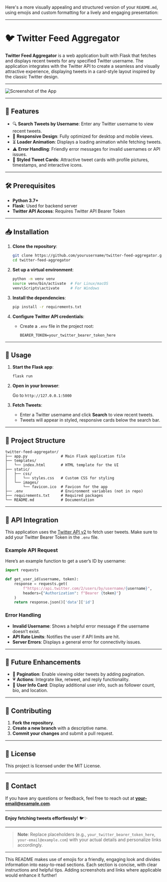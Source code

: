Here's a more visually appealing and structured version of your `README.md`, using emojis and custom formatting for a lively and engaging presentation:

---

# 🐦 Twitter Feed Aggregator

**Twitter Feed Aggregator** is a web application built with Flask that fetches and displays recent tweets for any specified Twitter username. The application integrates with the Twitter API to create a seamless and visually attractive experience, displaying tweets in a card-style layout inspired by the classic Twitter design.

---

![Screenshot of the App](screenshot.png)

---

## 🌟 Features

- 🔍 **Search Tweets by Username**: Enter any Twitter username to view recent tweets.
- 📱 **Responsive Design**: Fully optimized for desktop and mobile views.
- ⏳ **Loader Animation**: Displays a loading animation while fetching tweets.
- ⚠️ **Error Handling**: Friendly error messages for invalid usernames or API issues.
- 💬 **Styled Tweet Cards**: Attractive tweet cards with profile pictures, timestamps, and interactive icons.

---

## 🛠️ Prerequisites

- **Python 3.7+**
- **Flask**: Used for backend server
- **Twitter API Access**: Requires Twitter API Bearer Token

---

## 📥 Installation

1. **Clone the repository**:

   ```bash
   git clone https://github.com/yourusername/twitter-feed-aggregator.git
   cd twitter-feed-aggregator
   ```

2. **Set up a virtual environment**:

   ```bash
   python -m venv venv
   source venv/bin/activate  # For Linux/macOS
   venv\Scripts\activate     # For Windows
   ```

3. **Install the dependencies**:

   ```bash
   pip install -r requirements.txt
   ```

4. **Configure Twitter API credentials**:

   - Create a `.env` file in the project root:
   
     ```plaintext
     BEARER_TOKEN=your_twitter_bearer_token_here
     ```

---

## 🚀 Usage

1. **Start the Flask app**:

   ```bash
   flask run
   ```

2. **Open in your browser**:

   Go to `http://127.0.0.1:5000`

3. **Fetch Tweets**:

   - Enter a Twitter username and click **Search** to view recent tweets.
   - Tweets will appear in styled, responsive cards below the search bar.

---

## 📁 Project Structure

```plaintext
twitter-feed-aggregator/
├── app.py               # Main Flask application file
├── templates/
│   └── index.html       # HTML template for the UI
├── static/
│   ├── css/
│   │   └── styles.css   # Custom CSS for styling
│   └── images/
│       └── favicon.ico  # Favicon for the app
├── .env                 # Environment variables (not in repo)
├── requirements.txt     # Required packages
└── README.md            # Documentation
```

---

## 🔗 API Integration

This application uses the [Twitter API v2](https://developer.twitter.com/en/docs/twitter-api) to fetch user tweets. Make sure to add your Twitter Bearer Token in the `.env` file.

### Example API Request

Here’s an example function to get a user’s ID by username:

```python
import requests

def get_user_id(username, token):
    response = requests.get(
        f"https://api.twitter.com/2/users/by/username/{username}",
        headers={"Authorization": f"Bearer {token}"}
    )
    return response.json()['data']['id']
```

### Error Handling

- **Invalid Username**: Shows a helpful error message if the username doesn’t exist.
- **API Rate Limits**: Notifies the user if API limits are hit.
- **Server Errors**: Displays a general error for connectivity issues.

---

## 📅 Future Enhancements

- 📄 **Pagination**: Enable viewing older tweets by adding pagination.
- 💗 **Actions**: Integrate like, retweet, and reply functionality.
- 👤 **User Info Card**: Display additional user info, such as follower count, bio, and location.

---

## 🤝 Contributing

1. **Fork the repository**.
2. **Create a new branch** with a descriptive name.
3. **Commit your changes** and submit a pull request.

---

## 📜 License

This project is licensed under the MIT License.

---

## 📧 Contact

If you have any questions or feedback, feel free to reach out at **[your-email@example.com](mailto:your-email@example.com)**.

---

**Enjoy fetching tweets effortlessly!** 🐦✨

--- 

> **Note**: Replace placeholders (e.g., `your_twitter_bearer_token_here`, `your-email@example.com`) with your actual details and personalize links accordingly.

---

This README makes use of emojis for a friendly, engaging look and divides information into easy-to-read sections. Each section is concise, with clear instructions and helpful tips. Adding screenshots and links where applicable would enhance it further!
